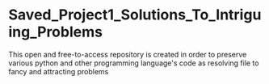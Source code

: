 # Saved_Project1_Solutions_To_Intriguing_Problems
This open and free-to-access repository is created in order to preserve various python and other programming language's code as resolving file to fancy and attracting problems
